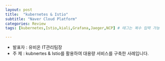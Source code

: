 ```yaml
---
layout: post
title:  "kubernetes & Istio"
subtitle: "Naver Cloud Platform"
categories: Review
tags: [kubernetes,Istio,kiali,Grafana,Jaeger,NCP] # 태그는 복수 입력 가능

---
```



- 발표자 : 유비온 IT관리팀장
- 주    제 : kubnertes & Istio를 활용하여 대용량 서비스를 구축한 사례입니다.



<p></p>      

<object data="/assets/images/postimg/review-20220315.pdf" type="application/pdf" width="900px" height="700px">
  <embed src="/assets/images/postimg//assets/images/postimg/review-20220315.pdf">
     <!-- <p>This browser does not support PDFs. Please download the PDF to view it: <a href="/assets/images/postimg//assets/images/postimg/review-20220315.pdf">Download PDF</a>.</p> -->
  </embed>   
</object>